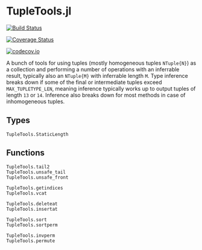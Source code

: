 # TupleTools.jl

[![Build Status](https://travis-ci.org/Jutho/TupleTools.jl.svg?branch=master)](https://travis-ci.org/jutho/TupleTools.jl)

[![Coverage Status](https://coveralls.io/repos/Jutho/TupleTools.jl/badge.svg?branch=master&service=github)](https://coveralls.io/github/jutho/TupleTools.jl?branch=master)

[![codecov.io](http://codecov.io/github/Jutho/TupleTools.jl/coverage.svg?branch=master)](http://codecov.io/github/jutho/TupleTools.jl?branch=master)

A bunch of tools for using tuples (mostly homogeneous tuples `NTuple{N}`) as a collection
and performing a number of operations with an inferrable result, typically also an `NTuple{M}`
with inferrable length `M`. Type inference breaks down if some of the final or intermediate tuples
exceed `MAX_TUPLETYPE_LEN`, meaning inference typically works up to output tuples of
length `13` or `14`. Inference also breaks down for most methods in case of inhomogeneous tuples.

## Types

```@docs
TupleTools.StaticLength
```

## Functions

```@docs
TupleTools.tail2
TupleTools.unsafe_tail
TupleTools.unsafe_front
```

```@docs
TupleTools.getindices
TupleTools.vcat
```

```@docs
TupleTools.deleteat
TupleTools.insertat
```

```@docs
TupleTools.sort
TupleTools.sortperm
```

```@docs
TupleTools.invperm
TupleTools.permute
```

